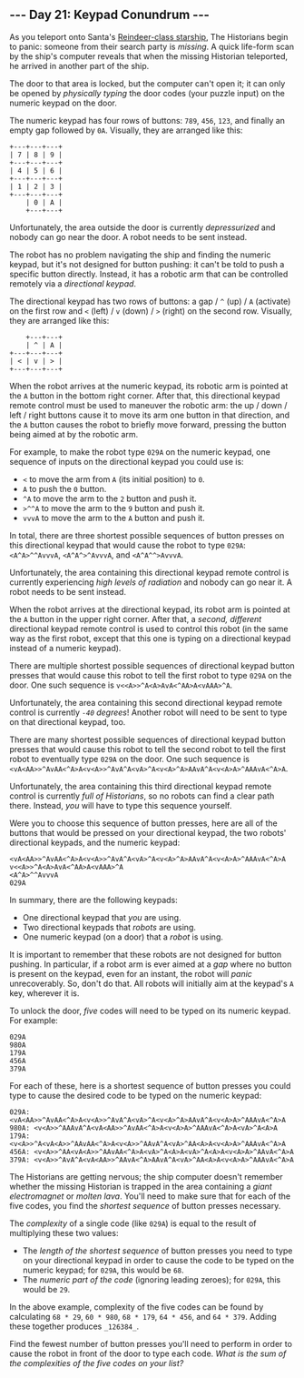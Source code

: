 ## \--- Day 21: Keypad Conundrum ---

As you teleport onto Santa's [Reindeer-class starship](/2019/day/25), The Historians begin to panic: someone from their
search party is _missing_. A quick life-form scan by the ship's computer reveals that when the missing Historian
teleported, he arrived in another part of the ship.

The door to that area is locked, but the computer can't open it; it can only be opened by _physically typing_ the door
codes (your puzzle input) on the numeric keypad on the door.

The numeric keypad has four rows of buttons: `789`, `456`, `123`, and finally an empty gap followed by `0A`. Visually,
they are arranged like this:

```
+---+---+---+
| 7 | 8 | 9 |
+---+---+---+
| 4 | 5 | 6 |
+---+---+---+
| 1 | 2 | 3 |
+---+---+---+
    | 0 | A |
    +---+---+

```

Unfortunately, the area outside the door is currently _depressurized_ and nobody can go near the door. A robot needs to
be sent instead.

The robot has no problem navigating the ship and finding the numeric keypad, but it's not designed for button pushing:
it can't be told to push a specific button directly. Instead, it has a robotic arm that can be controlled remotely via a
_directional keypad_.

The directional keypad has two rows of buttons: a gap / `^` (up) / `A` (activate) on the first row and `<` (left) / `v`
(down) / `>` (right) on the second row. Visually, they are arranged like this:

```
    +---+---+
    | ^ | A |
+---+---+---+
| < | v | > |
+---+---+---+

```

When the robot arrives at the numeric keypad, its robotic arm is pointed at the `A` button in the bottom right corner.
After that, this directional keypad remote control must be used to maneuver the robotic arm: the up / down / left /
right buttons cause it to move its arm one button in that direction, and the `A` button causes the robot to briefly move
forward, pressing the button being aimed at by the robotic arm.

For example, to make the robot type `029A` on the numeric keypad, one sequence of inputs on the directional keypad you
could use is:

- `<` to move the arm from `A` (its initial position) to `0`.
- `A` to push the `0` button.
- `^A` to move the arm to the `2` button and push it.
- `>^^A` to move the arm to the `9` button and push it.
- `vvvA` to move the arm to the `A` button and push it.

In total, there are three shortest possible sequences of button presses on this directional keypad that would cause the
robot to type `029A`: `<A^A>^^AvvvA`, `<A^A^>^AvvvA`, and `<A^A^^>AvvvA`.

Unfortunately, the area containing this directional keypad remote control is currently experiencing _high levels of
radiation_ and nobody can go near it. A robot needs to be sent instead.

When the robot arrives at the directional keypad, its robot arm is pointed at the `A` button in the upper right corner.
After that, a _second, different_ directional keypad remote control is used to control this robot (in the same way as
the first robot, except that this one is typing on a directional keypad instead of a numeric keypad).

There are multiple shortest possible sequences of directional keypad button presses that would cause this robot to tell
the first robot to type `029A` on the door. One such sequence is `v<<A>>^A<A>AvA<^AA>A<vAAA>^A`.

Unfortunately, the area containing this second directional keypad remote control is currently _`-40` degrees_! Another
robot will need to be sent to type on that directional keypad, too.

There are many shortest possible sequences of directional keypad button presses that would cause this robot to tell the
second robot to tell the first robot to eventually type `029A` on the door. One such sequence is
`<vA<AA>>^AvAA<^A>A<v<A>>^AvA^A<vA>^A<v<A>^A>AAvA^A<v<A>A>^AAAvA<^A>A`.

Unfortunately, the area containing this third directional keypad remote control is currently _full of Historians_, so no
robots can find a clear path there. Instead, _you_ will have to type this sequence yourself.

Were you to choose this sequence of button presses, here are all of the buttons that would be pressed on your
directional keypad, the two robots' directional keypads, and the numeric keypad:

```
<vA<AA>>^AvAA<^A>A<v<A>>^AvA^A<vA>^A<v<A>^A>AAvA^A<v<A>A>^AAAvA<^A>A
v<<A>>^A<A>AvA<^AA>A<vAAA>^A
<A^A>^^AvvvA
029A

```

In summary, there are the following keypads:

- One directional keypad that _you_ are using.
- Two directional keypads that _robots_ are using.
- One numeric keypad (on a door) that a _robot_ is using.

It is important to remember that these robots are not designed for button pushing. In particular, if a robot arm is ever
aimed at a _gap_ where no button is present on the keypad, even for an instant, the robot will _panic_ unrecoverably.
So, don't do that. All robots will initially aim at the keypad's `A` key, wherever it is.

To unlock the door, _five_ codes will need to be typed on its numeric keypad. For example:

```
029A
980A
179A
456A
379A

```

For each of these, here is a shortest sequence of button presses you could type to cause the desired code to be typed on
the numeric keypad:

```
029A: <vA<AA>>^AvAA<^A>A<v<A>>^AvA^A<vA>^A<v<A>^A>AAvA^A<v<A>A>^AAAvA<^A>A
980A: <v<A>>^AAAvA^A<vA<AA>>^AvAA<^A>A<v<A>A>^AAAvA<^A>A<vA>^A<A>A
179A: <v<A>>^A<vA<A>>^AAvAA<^A>A<v<A>>^AAvA^A<vA>^AA<A>A<v<A>A>^AAAvA<^A>A
456A: <v<A>>^AA<vA<A>>^AAvAA<^A>A<vA>^A<A>A<vA>^A<A>A<v<A>A>^AAvA<^A>A
379A: <v<A>>^AvA^A<vA<AA>>^AAvA<^A>AAvA^A<vA>^AA<A>A<v<A>A>^AAAvA<^A>A

```

The Historians are getting nervous; the ship computer doesn't remember whether the missing Historian is trapped in the
area containing a _giant electromagnet_ or _molten lava_. You'll need to make sure that for each of the five codes, you
find the _shortest sequence_ of button presses necessary.

The _complexity_ of a single code (like `029A`) is equal to the result of multiplying these two values:

- The _length of the shortest sequence_ of button presses you need to type on your directional keypad in order to cause
  the code to be typed on the numeric keypad; for `029A`, this would be `68`.
- The _numeric part of the code_ (ignoring leading zeroes); for `029A`, this would be `29`.

In the above example, complexity of the five codes can be found by calculating `68 * 29`, `60 * 980`, `68 * 179`,
`64 * 456`, and `64 * 379`. Adding these together produces `_126384_`.

Find the fewest number of button presses you'll need to perform in order to cause the robot in front of the door to type
each code. _What is the sum of the complexities of the five codes on your list?_
